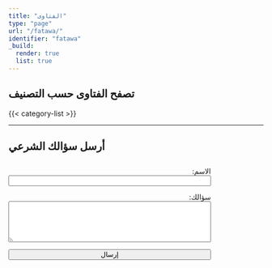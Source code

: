 ```yaml
---
title: "الفتاوى"
type: "page"
url: "/fatawa/"
identifier: "fatawa"
_build:
  render: true
  list: true
---
```


## تصفح الفتاوى حسب التصنيف

{{< category-list >}} 

---

## أرسل سؤالك الشرعي

<form id="question-form" style="max-width:400px;margin-top:2em;direction:rtl;text-align:right;">
  <label for="from_name">الاسم:</label><br>
  <input type="text" id="from_name" name="from_name" required style="width:100%;margin-bottom:1em;"><br>
  <label for="message">سؤالك:</label><br>
  <textarea id="message" name="message" rows="5" required style="width:100%;margin-bottom:1em;"></textarea><br>
  <button type="submit" style="width:100%;">إرسال</button>
  <div id="form-status" style="margin-top:1em;"></div>
</form>

<script type="text/javascript" src="https://cdn.emailjs.com/dist/email.min.js"></script>
<script type="text/javascript">
(function() {
  emailjs.init("128pV6FLL2BMqgTB2");
})();

document.addEventListener('DOMContentLoaded', function() {
  var form = document.getElementById('question-form');
  var status = document.getElementById('form-status');
  form.addEventListener('submit', function(e) {
    e.preventDefault();
    status.textContent = '...جاري الإرسال';
    emailjs.sendForm('service_fcyrk4j', 'template_zo43j1f', form)
      .then(function() {
        status.style.color = 'green';
        status.textContent = 'تم إرسال سؤالك بنجاح. سنرد عليك قريباً.';
        form.reset();
      }, function(error) {
        status.style.color = 'red';
        status.textContent = 'حدث خطأ أثناء الإرسال. الرجاء المحاولة لاحقاً.';
      });
  });
});
</script>
